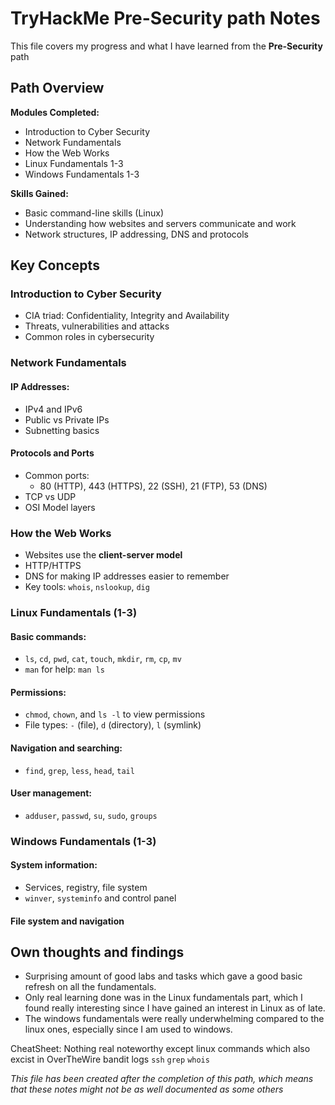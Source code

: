 # TryHackMe Pre-Security path Notes

This file covers my progress and what I have learned from the **Pre-Security** path



## Path Overview

**Modules Completed:**
- Introduction to Cyber Security
- Network Fundamentals
- How the Web Works
- Linux Fundamentals 1-3
- Windows Fundamentals 1-3

**Skills Gained:**
- Basic command-line skills (Linux)
- Understanding how websites and servers communicate and work
- Network structures, IP addressing, DNS and protocols



## Key Concepts

### Introduction to Cyber Security
- CIA triad: Confidentiality, Integrity and Availability
- Threats, vulnerabilities and attacks
- Common roles in cybersecurity

### Network Fundamentals
#### IP Addresses:
- IPv4 and IPv6
- Public vs Private IPs
- Subnetting basics
#### Protocols and Ports
- Common ports:
  - 80 (HTTP), 443 (HTTPS), 22 (SSH), 21 (FTP), 53 (DNS)
- TCP vs UDP
- OSI Model layers

### How the Web Works
- Websites use the **client-server model**
- HTTP/HTTPS
- DNS for making IP addresses easier to remember
- Key tools: `whois`, `nslookup`, `dig`

### Linux Fundamentals (1-3)
#### Basic commands:
- `ls`, `cd`, `pwd`, `cat`, `touch`, `mkdir`, `rm`, `cp`, `mv`
- `man` for help: `man ls`  
#### Permissions:
- `chmod`, `chown`, and `ls -l` to view permissions
- File types: `-` (file), `d` (directory), `l` (symlink)
#### Navigation and searching:
- `find`, `grep`, `less`, `head`, `tail`
#### User management:
- `adduser`, `passwd`, `su`, `sudo`, `groups`

### Windows Fundamentals (1-3)
#### System information:
- Services, registry, file system
- `winver`, `systeminfo` and control panel
#### File system and navigation


## Own thoughts and findings
- Surprising amount of good labs and tasks which gave a good basic refresh on all the fundamentals.
- Only real learning done was in the Linux fundamentals part, which I found really interesting since I have gained an interest in Linux as of late.
- The windows fundamentals were really underwhelming compared to the linux ones, especially since I am used to windows.

 CheatSheet:
 Nothing real noteworthy except linux commands which also excist in OverTheWire bandit logs
 `ssh`
 `grep`
 `whois`
 
*This file has been created after the completion of this path, which means that these notes might not be as well documented as some others*
